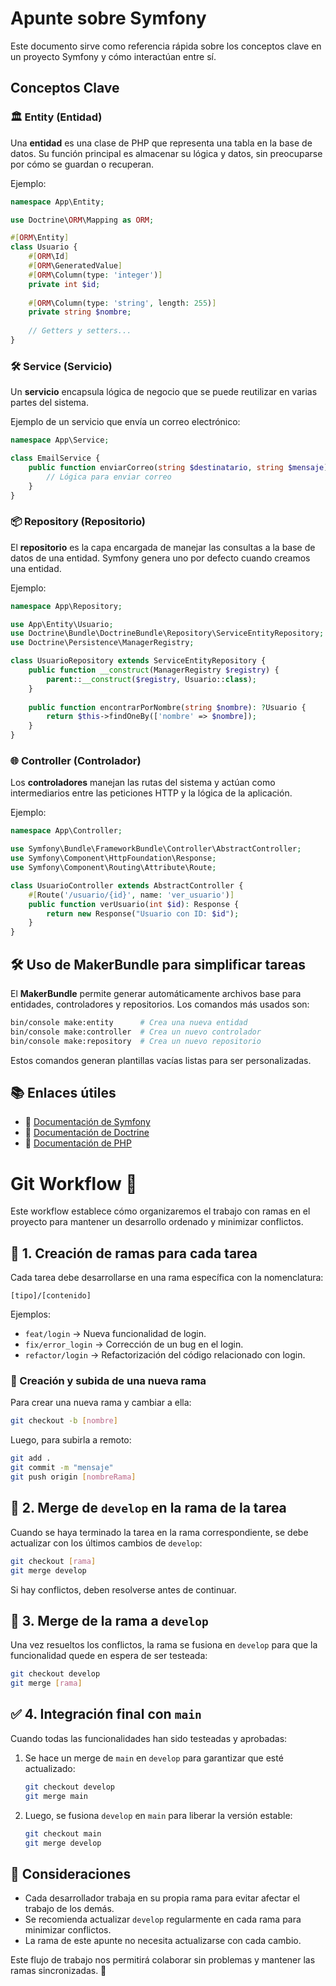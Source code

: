 # Apunte sobre Symfony

Este documento sirve como referencia rápida sobre los conceptos clave en un proyecto Symfony y cómo interactúan entre sí.

## Conceptos Clave

### 🏛 Entity (Entidad)
Una **entidad** es una clase de PHP que representa una tabla en la base de datos. Su función principal es almacenar su lógica y datos, sin preocuparse por cómo se guardan o recuperan.

Ejemplo:
```php
namespace App\Entity;

use Doctrine\ORM\Mapping as ORM;

#[ORM\Entity]
class Usuario {
    #[ORM\Id]
    #[ORM\GeneratedValue]
    #[ORM\Column(type: 'integer')]
    private int $id;
    
    #[ORM\Column(type: 'string', length: 255)]
    private string $nombre;
    
    // Getters y setters...
}
```

### 🛠 Service (Servicio)
Un **servicio** encapsula lógica de negocio que se puede reutilizar en varias partes del sistema. 

Ejemplo de un servicio que envía un correo electrónico:
```php
namespace App\Service;

class EmailService {
    public function enviarCorreo(string $destinatario, string $mensaje): void {
        // Lógica para enviar correo
    }
}
```

### 📦 Repository (Repositorio)
El **repositorio** es la capa encargada de manejar las consultas a la base de datos de una entidad. Symfony genera uno por defecto cuando creamos una entidad.

Ejemplo:
```php
namespace App\Repository;

use App\Entity\Usuario;
use Doctrine\Bundle\DoctrineBundle\Repository\ServiceEntityRepository;
use Doctrine\Persistence\ManagerRegistry;

class UsuarioRepository extends ServiceEntityRepository {
    public function __construct(ManagerRegistry $registry) {
        parent::__construct($registry, Usuario::class);
    }
    
    public function encontrarPorNombre(string $nombre): ?Usuario {
        return $this->findOneBy(['nombre' => $nombre]);
    }
}
```

### 🌐 Controller (Controlador)
Los **controladores** manejan las rutas del sistema y actúan como intermediarios entre las peticiones HTTP y la lógica de la aplicación.

Ejemplo:
```php
namespace App\Controller;

use Symfony\Bundle\FrameworkBundle\Controller\AbstractController;
use Symfony\Component\HttpFoundation\Response;
use Symfony\Component\Routing\Attribute\Route;

class UsuarioController extends AbstractController {
    #[Route('/usuario/{id}', name: 'ver_usuario')]
    public function verUsuario(int $id): Response {
        return new Response("Usuario con ID: $id");
    }
}
```

## 🛠 Uso de MakerBundle para simplificar tareas
El **MakerBundle** permite generar automáticamente archivos base para entidades, controladores y repositorios. Los comandos más usados son:

```bash
bin/console make:entity      # Crea una nueva entidad
bin/console make:controller  # Crea un nuevo controlador
bin/console make:repository  # Crea un nuevo repositorio
```

Estos comandos generan plantillas vacías listas para ser personalizadas.

## 📚 Enlaces útiles
- 📖 [Documentación de Symfony](https://symfony.com/doc/current/index.html)
- 📖 [Documentación de Doctrine](https://www.doctrine-project.org/projects/orm.html)
- 📖 [Documentación de PHP](https://www.php.net/docs.php)

# Git Workflow 🚀

Este workflow establece cómo organizaremos el trabajo con ramas en el proyecto para mantener un desarrollo ordenado y minimizar conflictos.

## 🌱 1. Creación de ramas para cada tarea
Cada tarea debe desarrollarse en una rama específica con la nomenclatura:

```
[tipo]/[contenido]
```

Ejemplos:
- `feat/login` → Nueva funcionalidad de login.
- `fix/error_login` → Corrección de un bug en el login.
- `refactor/login` → Refactorización del código relacionado con login.

### 📌 Creación y subida de una nueva rama
Para crear una nueva rama y cambiar a ella:
```bash
git checkout -b [nombre]
```
Luego, para subirla a remoto:
```bash
git add .
git commit -m "mensaje"
git push origin [nombreRama]
```

## 🔄 2. Merge de `develop` en la rama de la tarea
Cuando se haya terminado la tarea en la rama correspondiente, se debe actualizar con los últimos cambios de `develop`:

```bash
git checkout [rama]
git merge develop
```

Si hay conflictos, deben resolverse antes de continuar.

## 🔀 3. Merge de la rama a `develop`
Una vez resueltos los conflictos, la rama se fusiona en `develop` para que la funcionalidad quede en espera de ser testeada:

```bash
git checkout develop
git merge [rama]
```

## ✅ 4. Integración final con `main`
Cuando todas las funcionalidades han sido testeadas y aprobadas:
1. Se hace un merge de `main` en `develop` para garantizar que esté actualizado:

   ```bash
   git checkout develop
   git merge main
   ```

2. Luego, se fusiona `develop` en `main` para liberar la versión estable:

   ```bash
   git checkout main
   git merge develop
   ```

## 📌 Consideraciones
- Cada desarrollador trabaja en su propia rama para evitar afectar el trabajo de los demás.
- Se recomienda actualizar `develop` regularmente en cada rama para minimizar conflictos.
- La rama de este apunte no necesita actualizarse con cada cambio.

Este flujo de trabajo nos permitirá colaborar sin problemas y mantener las ramas sincronizadas. 🚀
